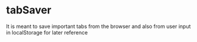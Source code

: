 # tabSaver
It is meant to save important tabs from the browser and also from user input in localStorage for later reference 
